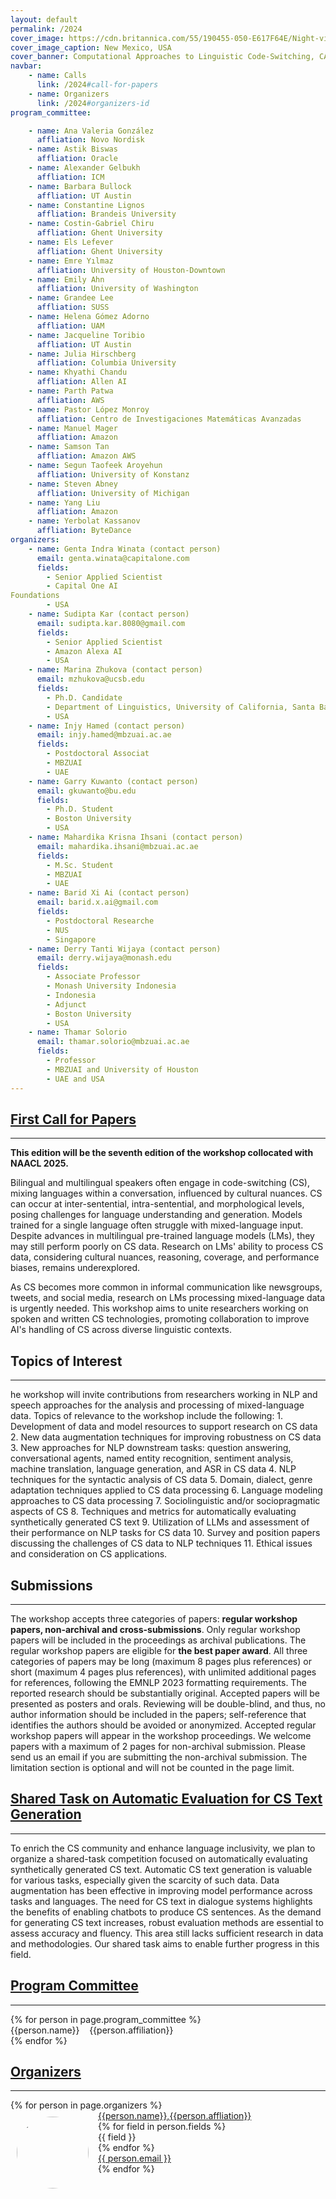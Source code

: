 ```yaml
---
layout: default
permalink: /2024
cover_image: https://cdn.britannica.com/55/190455-050-E617F64E/Night-view-Singapore.jpg
cover_image_caption: New Mexico, USA
cover_banner: Computational Approaches to Linguistic Code-Switching, CALCS 2024
navbar:
    - name: Calls
      link: /2024#call-for-papers
    - name: Organizers
      link: /2024#organizers-id
program_committee:

    - name: Ana Valeria González
      affliation: Novo Nordisk
    - name: Astik Biswas
      affliation: Oracle
    - name: Alexander Gelbukh
      affliation: ICM
    - name: Barbara Bullock
      affliation: UT Austin
    - name: Constantine Lignos
      affliation: Brandeis University
    - name: Costin-Gabriel Chiru
      affliation: Ghent University
    - name: Els Lefever
      affliation: Ghent University
    - name: Emre Yılmaz
      affliation: University of Houston-Downtown
    - name: Emily Ahn
      affliation: University of Washington
    - name: Grandee Lee
      affliation: SUSS
    - name: Helena Gómez Adorno
      affliation: UAM
    - name: Jacqueline Toribio
      affliation: UT Austin
    - name: Julia Hirschberg
      affliation: Columbia University
    - name: Khyathi Chandu
      affliation: Allen AI
    - name: Parth Patwa
      affliation: AWS
    - name: Pastor López Monroy
      affliation: Centro de Investigaciones Matemáticas Avanzadas
    - name: Manuel Mager
      affliation: Amazon
    - name: Samson Tan
      affliation: Amazon AWS
    - name: Segun Taofeek Aroyehun
      affliation: University of Konstanz
    - name: Steven Abney
      affliation: University of Michigan
    - name: Yang Liu
      affliation: Amazon
    - name: Yerbolat Kassanov
      affliation: ByteDance
organizers:
    - name: Genta Indra Winata (contact person)
      email: genta.winata@capitalone.com
      fields:
        - Senior Applied Scientist
        - Capital One AI
Foundations
        - USA
    - name: Sudipta Kar (contact person)
      email: sudipta.kar.8080@gmail.com
      fields:
        - Senior Applied Scientist
        - Amazon Alexa AI
        - USA
    - name: Marina Zhukova (contact person)
      email: mzhukova@ucsb.edu
      fields:
        - Ph.D. Candidate
        - Department of Linguistics, University of California, Santa Barbara
        - USA
    - name: Injy Hamed (contact person)
      email: injy.hamed@mbzuai.ac.ae
      fields:
        - Postdoctoral Associat
        - MBZUAI
        - UAE
    - name: Garry Kuwanto (contact person)
      email: gkuwanto@bu.edu
      fields:
        - Ph.D. Student
        - Boston University
        - USA
    - name: Mahardika Krisna Ihsani (contact person)
      email: mahardika.ihsani@mbzuai.ac.ae
      fields:
        - M.Sc. Student
        - MBZUAI
        - UAE
    - name: Barid Xi Ai (contact person)
      email: barid.x.ai@gmail.com
      fields:
        - Postdoctoral Researche
        - NUS
        - Singapore
    - name: Derry Tanti Wijaya (contact person)
      email: derry.wijaya@monash.edu
      fields:
        - Associate Professor
        - Monash University Indonesia
        - Indonesia
        - Adjunct
        - Boston University
        - USA
    - name: Thamar Solorio
      email: thamar.solorio@mbzuai.ac.ae
      fields:
        - Professor
        - MBZUAI and University of Houston
        - UAE and USA
---
```


<h2 class="subtitle" id="call-for-papers"><a href="#call-for-papers" class="text-primary-red">First Call for Papers</a></h2>
<hr class="custom-line">

<p>
<b>This edition will be the seventh edition of the workshop collocated with NAACL 2025.</b>
</p>

<p>
Bilingual and multilingual speakers often engage in code-switching (CS), mixing languages within a conversation, influenced by cultural nuances. CS can occur at inter-sentential, intra-sentential, and morphological levels, posing challenges for language understanding and generation. Models trained for a single language often struggle with mixed-language input. Despite advances in multilingual pre-trained language models (LMs), they may still perform poorly on CS data. Research on LMs' ability to process CS data, considering cultural nuances, reasoning, coverage, and performance biases, remains underexplored.
</p>

<p>
As CS becomes more common in informal communication like newsgroups, tweets, and social media, research on LMs processing mixed-language data is urgently needed. This workshop aims to unite researchers working on spoken and written CS technologies, promoting collaboration to improve AI's handling of CS across diverse linguistic contexts.
</p>

<h2 class="subtitle" class="text-primary-red">Topics of Interest</h2>
<hr class="custom-line">
he workshop will invite contributions from researchers working in NLP and speech approaches for the analysis and processing of mixed-language data. Topics of relevance to the workshop include the following:
1.  Development of data and model resources to support research on CS data
2.  New data augmentation techniques for improving robustness on CS data
3.  New approaches for NLP downstream tasks: question answering, conversational agents, named entity recognition, sentiment analysis, machine translation, language generation, and ASR in CS data
4.  NLP techniques for the syntactic analysis of CS data
5.  Domain, dialect, genre adaptation techniques applied to CS data processing
6.  Language modeling approaches to CS data processing
7.  Sociolinguistic and/or sociopragmatic aspects of CS
8.  Techniques and metrics for automatically evaluating synthetically generated CS text
9.  Utilization of LLMs and assessment of their performance on NLP tasks for CS data
10. Survey and position papers discussing the challenges of CS data to NLP techniques
11. Ethical issues and consideration on CS applications.

<h2 class="subtitle" class="text-primary-red">Submissions</h2>
<hr class="custom-line">
The workshop accepts three categories of papers: <b>regular workshop papers, non-archival and cross-submissions</b>. Only regular workshop papers will be included in the proceedings as archival publications. The regular workshop papers are eligible for <b>the best paper award</b>. All three categories of papers may be long (maximum 8 pages plus references) or short (maximum 4 pages plus references), with unlimited additional pages for references, following the EMNLP 2023 formatting requirements. The reported research should be substantially original. Accepted papers will be presented as posters and orals. Reviewing will be double-blind, and thus, no author information should be included in the papers; self-reference that identifies the authors should be avoided or anonymized. Accepted regular workshop papers will appear in the workshop proceedings. We welcome papers with a maximum of 2 pages for non-archival submission. Please send us an email if you are submitting the non-archival submission. The limitation section is optional and will not be counted in the page limit.

<h2 class="subtitle" id="shared-task"><a href="#shared-task" class="text-primary-red">Shared Task on Automatic Evaluation for CS Text Generation</a></h2>
<hr class="custom-line">

<p>
To enrich the CS community and enhance language inclusivity, we plan to organize a shared-task competition focused on automatically evaluating synthetically generated CS text. Automatic CS text generation is valuable for various tasks, especially given the scarcity of such data. Data augmentation has been effective in improving model performance across tasks and languages. The need for CS text in dialogue systems highlights the benefits of enabling chatbots to produce CS sentences. As the demand for generating CS text increases, robust evaluation methods are essential to assess accuracy and fluency. This area still lacks sufficient research in data and methodologies. Our shared task aims to enable further progress in this field.
</p>

<!-- <div class="invited-speakers">
    <h2 class="subtitle" id="invited-speakers-id"><a href="#invited-speakers-id" class="text-primary-red">Invited Speakers</a></h2>
    <hr class="custom-line">
    <div>
        {% for person in page.invited_speakers %}
        <div class="person-pc">
            <span><a href="{{person.link}}" class="text-primary-red name">{{person.name}}</a></span>
            <span>&nbsp;&nbsp;</span>
            <span>{{person.affiliation}}</span>
        </div>
        {% endfor %}
    </div>
</div>
-->

<div class="program-committee">
    <h2 class="subtitle" id="program-committee-id"><a href="#program-committee-id" class="text-primary-red">Program Committee</a></h2>
    <hr class="custom-line">
    <div>
        {% for person in page.program_committee %}
        <div class="person-pc">
            <span class="text-primary-red name">{{person.name}}</span>
            <span>&nbsp;&nbsp;</span>
            <span>{{person.affiliation}}</span>
        </div>
        {% endfor %}
    </div>
</div>

<div class="organizer-committee">
    <h2 class="subtitle text-primary-red" id="organizers-id"><a href="#organizers-id" class="text-primary-red">Organizers</a></h2>
    <hr class="custom-line">
    <div>
        {% for person in page.organizers %}
        <div class="person">
            <img src="{{person.photo}}" style="border-radius: 50%;float:left;padding:10px;margin-right:5px" width="115px">
            <div><a href="{{person.link}}" class="name">{{person.name}},{{person.affliation}}</a></div>
            {% for field in person.fields %}
                <div>{{ field }}</div>
            {% endfor %}
            <div><a href="#">{{ person.email }}</a></div>
        </div>
        {% endfor %}
    </div>
</div>